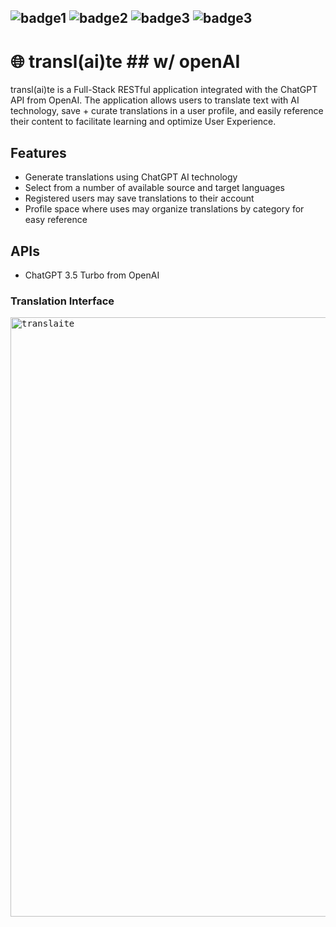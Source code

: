 ## ![badge1](https://img.shields.io/badge/Front--end-React-blue) ![badge2](https://img.shields.io/badge/Back--end-Node.js-green) ![badge3](https://img.shields.io/badge/MongoDB-important) ![badge3](https://img.shields.io/badge/Styled--Components-yellow)

# :globe_with_meridians: transl(ai)te ## w/ openAI

<p> transl(ai)te is a Full-Stack RESTful application integrated with the ChatGPT API from OpenAI. The application allows users to translate text with AI technology, save + curate translations in a user profile, and easily reference their content to facilitate learning and optimize User Experience. <p>

## Features

- Generate translations using ChatGPT AI technology
- Select from a number of available source and target languages
- Registered users may save translations to their account
- Profile space where uses may organize translations by category for easy reference
  
## APIs
  
- ChatGPT 3.5 Turbo from OpenAI

### Translation Interface

<kbd>
<img width="959" alt="translaite" src="https://github.com/Andrew-Pecyna/AI-Translation-Project/assets/122415068/29363c12-c5c5-4a7e-8aa5-d226f1d70ca8">
</kbd>

